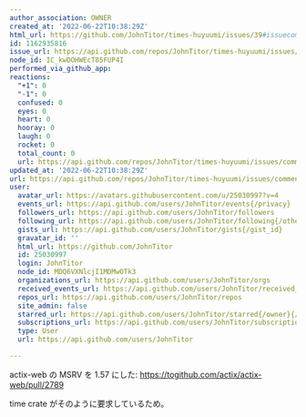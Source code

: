 ```yaml
---
author_association: OWNER
created_at: '2022-06-22T10:38:29Z'
html_url: https://github.com/JohnTitor/times-huyuumi/issues/39#issuecomment-1162935816
id: 1162935816
issue_url: https://api.github.com/repos/JohnTitor/times-huyuumi/issues/39
node_id: IC_kwDOHWEcT85FUP4I
performed_via_github_app: 
reactions:
  "+1": 0
  "-1": 0
  confused: 0
  eyes: 0
  heart: 0
  hooray: 0
  laugh: 0
  rocket: 0
  total_count: 0
  url: https://api.github.com/repos/JohnTitor/times-huyuumi/issues/comments/1162935816/reactions
updated_at: '2022-06-22T10:38:29Z'
url: https://api.github.com/repos/JohnTitor/times-huyuumi/issues/comments/1162935816
user:
  avatar_url: https://avatars.githubusercontent.com/u/25030997?v=4
  events_url: https://api.github.com/users/JohnTitor/events{/privacy}
  followers_url: https://api.github.com/users/JohnTitor/followers
  following_url: https://api.github.com/users/JohnTitor/following{/other_user}
  gists_url: https://api.github.com/users/JohnTitor/gists{/gist_id}
  gravatar_id: ''
  html_url: https://github.com/JohnTitor
  id: 25030997
  login: JohnTitor
  node_id: MDQ6VXNlcjI1MDMwOTk3
  organizations_url: https://api.github.com/users/JohnTitor/orgs
  received_events_url: https://api.github.com/users/JohnTitor/received_events
  repos_url: https://api.github.com/users/JohnTitor/repos
  site_admin: false
  starred_url: https://api.github.com/users/JohnTitor/starred{/owner}{/repo}
  subscriptions_url: https://api.github.com/users/JohnTitor/subscriptions
  type: User
  url: https://api.github.com/users/JohnTitor

---
```

actix-web の MSRV を 1.57 にした: https://togithub.com/actix/actix-web/pull/2789

time crate がそのように要求しているため。